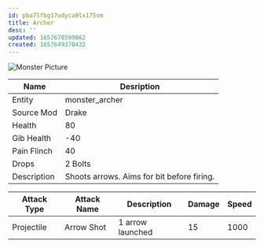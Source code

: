 ```yaml
---
id: pba7lfbg17udyca9lx175vm
title: Archer
desc: ''
updated: 1657678599862
created: 1657649370432
---
```

![Monster Picture](img/archer.png)

|Name  |Desription|
|------|-------------|
|Entity|monster_archer|
|Source Mod|Drake|
|Health|80|
|Gib Health|-40|
|Pain Flinch|40|
|Drops|2 Bolts|
|Description|Shoots arrows.  Aims for bit before firing.|

|Attack Type|Attack Name|Description|Damage|Speed|
|-----------|-----------|-----------|------|----|
|Projectile |Arrow Shot|1 arrow launched|15|1000|